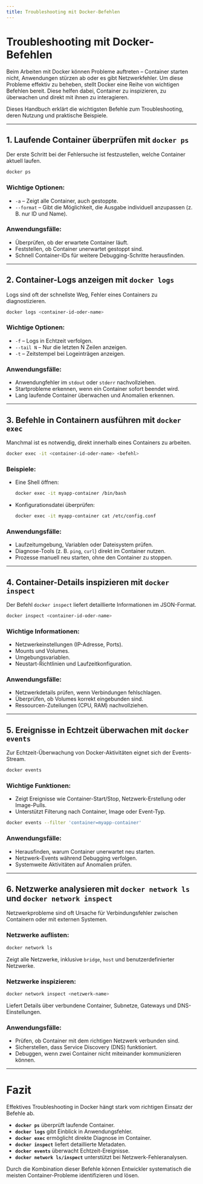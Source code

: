```yaml
---
title: Troubleshooting mit Docker-Befehlen
---
```

# Troubleshooting mit Docker-Befehlen

Beim Arbeiten mit Docker können Probleme auftreten – Container starten nicht, Anwendungen stürzen ab oder es gibt Netzwerkfehler. Um diese Probleme effektiv zu beheben, stellt Docker eine Reihe von wichtigen Befehlen bereit. Diese helfen dabei, Container zu inspizieren, zu überwachen und direkt mit ihnen zu interagieren.

Dieses Handbuch erklärt die wichtigsten Befehle zum Troubleshooting, deren Nutzung und praktische Beispiele.

---

## 1. Laufende Container überprüfen mit `docker ps`

Der erste Schritt bei der Fehlersuche ist festzustellen, welche Container aktuell laufen.

```bash
docker ps
```

### Wichtige Optionen:

* `-a` – Zeigt alle Container, auch gestoppte.
* `--format` – Gibt die Möglichkeit, die Ausgabe individuell anzupassen (z. B. nur ID und Name).

### Anwendungsfälle:

* Überprüfen, ob der erwartete Container läuft.
* Feststellen, ob Container unerwartet gestoppt sind.
* Schnell Container-IDs für weitere Debugging-Schritte herausfinden.

---

## 2. Container-Logs anzeigen mit `docker logs`

Logs sind oft der schnellste Weg, Fehler eines Containers zu diagnostizieren.

```bash
docker logs <container-id-oder-name>
```

### Wichtige Optionen:

* `-f` – Logs in Echtzeit verfolgen.
* `--tail N` – Nur die letzten N Zeilen anzeigen.
* `-t` – Zeitstempel bei Logeinträgen anzeigen.

### Anwendungsfälle:

* Anwendungfehler im `stdout` oder `stderr` nachvollziehen.
* Startprobleme erkennen, wenn ein Container sofort beendet wird.
* Lang laufende Container überwachen und Anomalien erkennen.

---

## 3. Befehle in Containern ausführen mit `docker exec`

Manchmal ist es notwendig, direkt innerhalb eines Containers zu arbeiten.

```bash
docker exec -it <container-id-oder-name> <befehl>
```

### Beispiele:

* Eine Shell öffnen:

  ```bash
  docker exec -it myapp-container /bin/bash
  ```
  
* Konfigurationsdatei überprüfen:

  ```bash
  docker exec -it myapp-container cat /etc/config.conf
  ```

### Anwendungsfälle:

* Laufzeitumgebung, Variablen oder Dateisystem prüfen.
* Diagnose-Tools (z. B. `ping`, `curl`) direkt im Container nutzen.
* Prozesse manuell neu starten, ohne den Container zu stoppen.

---

## 4. Container-Details inspizieren mit `docker inspect`

Der Befehl `docker inspect` liefert detaillierte Informationen im JSON-Format.

```bash
docker inspect <container-id-oder-name>
```

### Wichtige Informationen:

* Netzwerkeinstellungen (IP-Adresse, Ports).
* Mounts und Volumes.
* Umgebungsvariablen.
* Neustart-Richtlinien und Laufzeitkonfiguration.

### Anwendungsfälle:

* Netzwerkdetails prüfen, wenn Verbindungen fehlschlagen.
* Überprüfen, ob Volumes korrekt eingebunden sind.
* Ressourcen-Zuteilungen (CPU, RAM) nachvollziehen.

---

## 5. Ereignisse in Echtzeit überwachen mit `docker events`

Zur Echtzeit-Überwachung von Docker-Aktivitäten eignet sich der Events-Stream.

```bash
docker events
```

### Wichtige Funktionen:

* Zeigt Ereignisse wie Container-Start/Stop, Netzwerk-Erstellung oder Image-Pulls.
* Unterstützt Filterung nach Container, Image oder Event-Typ.

```bash
docker events --filter 'container=myapp-container'
```

### Anwendungsfälle:

* Herausfinden, warum Container unerwartet neu starten.
* Netzwerk-Events während Debugging verfolgen.
* Systemweite Aktivitäten auf Anomalien prüfen.

---

## 6. Netzwerke analysieren mit `docker network ls` und `docker network inspect`

Netzwerkprobleme sind oft Ursache für Verbindungsfehler zwischen Containern oder mit externen Systemen.

### Netzwerke auflisten:

```bash
docker network ls
```

Zeigt alle Netzwerke, inklusive `bridge`, `host` und benutzerdefinierter Netzwerke.

### Netzwerke inspizieren:

```bash
docker network inspect <netzwerk-name>
```

Liefert Details über verbundene Container, Subnetze, Gateways und DNS-Einstellungen.

### Anwendungsfälle:

* Prüfen, ob Container mit dem richtigen Netzwerk verbunden sind.
* Sicherstellen, dass Service Discovery (DNS) funktioniert.
* Debuggen, wenn zwei Container nicht miteinander kommunizieren können.

---

# Fazit

Effektives Troubleshooting in Docker hängt stark vom richtigen Einsatz der Befehle ab.

* **`docker ps`** überprüft laufende Container.
* **`docker logs`** gibt Einblick in Anwendungsfehler.
* **`docker exec`** ermöglicht direkte Diagnose im Container.
* **`docker inspect`** liefert detaillierte Metadaten.
* **`docker events`** überwacht Echtzeit-Ereignisse.
* **`docker network ls/inspect`** unterstützt bei Netzwerk-Fehleranalysen.

Durch die Kombination dieser Befehle können Entwickler systematisch die meisten Container-Probleme identifizieren und lösen.
